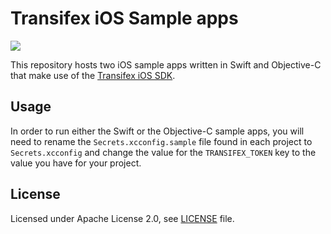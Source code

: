# Transifex iOS Sample apps

<p align="left">
<img src="https://img.shields.io/badge/platforms-iOS-lightgrey.svg">
</p>

This repository hosts two iOS sample apps written in Swift and Objective-C that make use
of the [Transifex iOS SDK](https://github.com/transifex/transifex-swift/).

## Usage

In order to run either the Swift or the Objective-C sample apps, you will need to rename
the `Secrets.xcconfig.sample` file found in each project to `Secrets.xcconfig` and 
change the value for the `TRANSIFEX_TOKEN` key to the value you have for your project.

## License
Licensed under Apache License 2.0, see [LICENSE](LICENSE) file.
